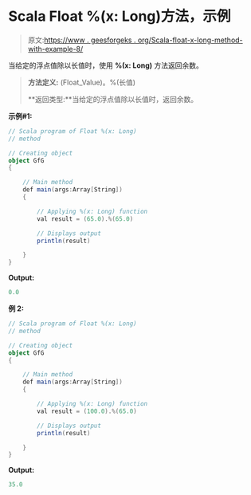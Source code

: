 # Scala Float %(x: Long)方法，示例

> 原文:[https://www . geesforgeks . org/Scala-float-x-long-method-with-example-8/](https://www.geeksforgeeks.org/scala-float-x-long-method-with-example-8/)

当给定的浮点值除以长值时，使用 **%(x: Long)** 方法返回余数。

> **方法定义:** (Float_Value)。%(长值)
> 
> **返回类型:**当给定的浮点值除以长值时，返回余数。

**示例#1:**

```scala
// Scala program of Float %(x: Long)
// method

// Creating object
object GfG
{ 

    // Main method
    def main(args:Array[String])
    {

        // Applying %(x: Long) function
        val result = (65.0).%(65.0)

        // Displays output
        println(result)

    }
} 
```

**Output:**

```scala
0.0

```

**例 2:**

```scala
// Scala program of Float %(x: Long)
// method

// Creating object
object GfG
{ 

    // Main method
    def main(args:Array[String])
    {

        // Applying %(x: Long) function
        val result = (100.0).%(65.0)

        // Displays output
        println(result)

    }
} 
```

**Output:**

```scala
35.0

```